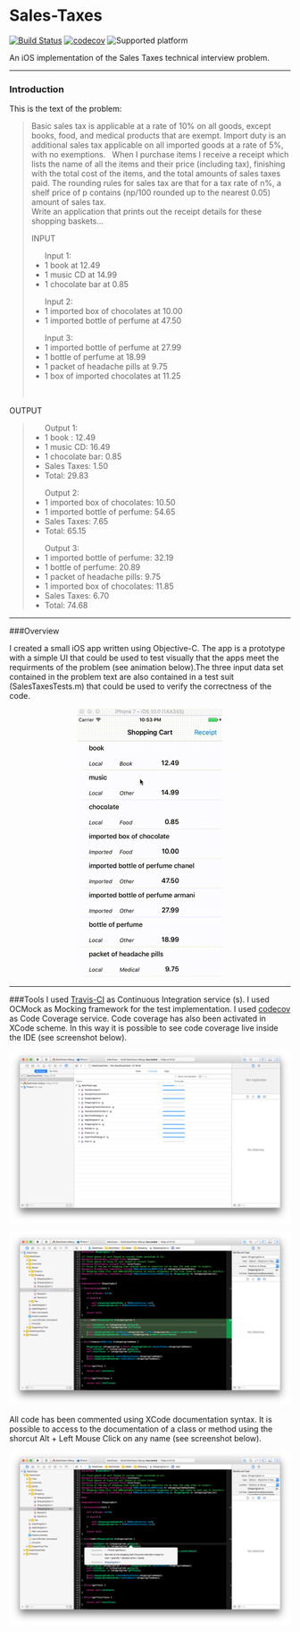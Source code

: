 # Sales-Taxes

[![Build Status](https://travis-ci.org/chicio/Sales-Taxes.svg?branch=master)](https://travis-ci.org/chicio/Sales-Taxes)
[![codecov](https://codecov.io/gh/chicio/Sales-Taxes/branch/master/graph/badge.svg)](https://codecov.io/gh/chicio/Sales-Taxes)
![Supported platform](https://img.shields.io/badge/platform-iOS-orange.svg)

An iOS implementation of the Sales Taxes technical interview problem.

***
### Introduction
This is the text of the problem:
>Basic sales tax is applicable at a rate of 10% on all goods, except books, food, and medical products that are exempt. Import duty is an additional sales tax applicable on all imported goods at a rate of 5%, with no exemptions.
> &nbsp;
> When I purchase items I receive a receipt which lists the name of all the items and their price (including tax), finishing with the total cost of the items, and the total amounts of sales taxes paid. The rounding rules for sales tax are that for a tax rate of n%, a shelf price of p contains (np/100 rounded up to the nearest 0.05) amount of sales tax. <br/>
>Write an application that prints out the receipt details for these shopping baskets...
>
>INPUT
>
><ul>Input 1:
> <li>1 book at 12.49 </li>
> <li>1 music CD at 14.99</li>
> <li>1 chocolate bar at 0.85</li>
> </ul>
> 
><ul>Input 2:
> <li>1 imported box of chocolates at 10.00</li>
> <li>1 imported bottle of perfume at 47.50</li>
></ul>
>
><ul>Input 3:
> <li>1 imported bottle of perfume at 27.99</li>
> <li>1 bottle of perfume at 18.99</li>
> <li>1 packet of headache pills at 9.75</li>
> <li>1 box of imported chocolates at 11.25</li>
></ul>
> <br/>
OUTPUT
>
><ul>Output 1:
> <li>1 book : 12.49</li>
> <li>1 music CD: 16.49</li>
> <li>1 chocolate bar: 0.85</li>
> <li>Sales Taxes: 1.50</li>
> <li>Total: 29.83</li>
></ul>
>
><ul>Output 2:
> <li>1 imported box of chocolates: 10.50</li>
> <li>1 imported bottle of perfume: 54.65</li>
> <li>Sales Taxes: 7.65</li>
> <li>Total: 65.15</li>
></ul>
>
><ul>Output 3:
> <li>1 imported bottle of perfume: 32.19</li>
> <li>1 bottle of perfume: 20.89</li>
> <li>1 packet of headache pills: 9.75</li>
> <li>1 imported box of chocolates: 11.85</li>
> <li>Sales Taxes: 6.70</li>
> <li>Total: 74.68</li>
><ul>

***
###Overview

I created a small iOS app written using Objective-C. The app is a prototype with a simple UI that could be used to test visually that the apps meet the requirments of the problem (see animation below).The three input data set contained in the problem text are also contained in a test suit (SalesTaxesTests.m) that could be used to verify the correctness of the code.

<p align="center">
<img src="https://github.com/chicio/Sales-Taxes/blob/master/Screenshots/app-ui.gif"/>
</p>

***
###Tools
I used <a href="https://travis-ci.org">Travis-CI</a> as Continuous Integration service (s).
I used OCMock as Mocking framework for the test implementation.
I used <a href="https://codecov.io/gh">codecov</a> as Code Coverage service.
Code coverage has also been activated in XCode scheme. In this way it is possible to see code coverage live inside the IDE (see screenshot below).

<p align="center">
<img src="https://github.com/chicio/Sales-Taxes/blob/master/Screenshots/xcode-code-coverage.png"/>
</p>

<p align="center">
<img src="https://github.com/chicio/Sales-Taxes/blob/master/Screenshots/xcode-code-coverage-2.png"/>
</p>

All code has been commented using XCode documentation syntax. It is possible to access to the documentation of a class or method using the shorcut Alt + Left Mouse Click on any name (see screenshot below).

<p align="center">
<img src="https://github.com/chicio/Sales-Taxes/blob/master/Screenshots/xcode-comments.png"/>
</p>
